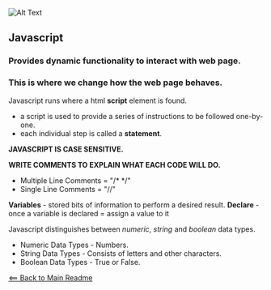 ![Alt Text](https://www.simplilearn.com/ice9/free_resources_article_thumb/X_Reasons_to_learn_Javascript.jpg)

## Javascript

### Provides dynamic functionality to interact with web page.
### This is where we change how the web page behaves.

Javascript runs where a html **script** element is found.
- a script is used to provide a series of instructions to be followed one-by-one.
- each individual step is called a **statement**.

**JAVASCRIPT IS CASE SENSITIVE.**

**WRITE COMMENTS TO EXPLAIN WHAT EACH CODE WILL DO.**

- Multiple Line Comments = "/* */"
- Single Line Comments = "//"

**Variables** - stored bits of information to perform a desired result.
**Declare** - once a variable is declared = assign a value to it 

Javascript distinguishes between *numeric*, *string* and *boolean* data types.
- Numeric Data Types - Numbers.
- String Data Types - Consists of letters and other characters.
- Boolean Data Types - True or False.


[<== Back to Main Readme](README.md)